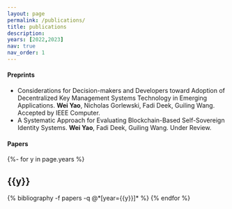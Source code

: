 ```yaml
---
layout: page
permalink: /publications/
title: publications
description:
years: [2022,2023]
nav: true
nav_order: 1
---
```

<!-- _pages/publications.md -->

#### Preprints
<!-- - A survey on consortium blockchain consensus mechanisms. **Wei Yao**, Junyi Ye, Renita Murimi, Guiling Wang. [[arxiv](https://arxiv.org/abs/2102.12058)] -->
<!-- - Consensus Mechanisms in Consortium Blockchain: A Systematic Survey and Critical Analysis. **Wei Yao**, Fadi Deek, Renita Murimi, Guiling Wang.  -->
<!-- - VDKMS: Vehicular Decentralized Key Management System for Cellular Vehicular-to-Everything Networks, A Blockchain-Based Approach. **Wei Yao**, Yuhong Liu, Fadi Deek, Guiling Wang. Accepted by IEEE GLOBECOM 2023.  -->
<!-- - iBCTrans: A Practical Blockchain-Based Framework for Cellular Vehicular-To-Everything Networks.  **Wei Yao**, Yuhong Liu, Fadi Deek, Guiling Wang. Accepted by IEEE Blockchain 2023.   -->
- Considerations for Decision-makers and Developers toward Adoption of Decentralized Key Management Systems Technology in Emerging Applications. **Wei Yao**, Nicholas Gorlewski, Fadi Deek, Guiling Wang. Accepted by IEEE Computer.
- A Systematic Approach for Evaluating Blockchain-Based Self-Sovereign Identity Systems. **Wei Yao**, Fadi Deek, Guiling Wang. Under Review. 


#### Papers
<div class="publications">

{%- for y in page.years %}
  <h2 class="year">{{y}}</h2>
  {% bibliography -f papers -q @*[year={{y}}]* %}
{% endfor %}

</div>
